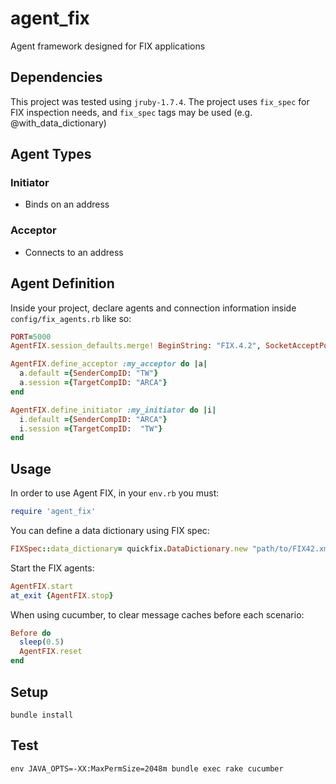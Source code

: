 agent_fix
========

Agent framework designed for FIX applications

Dependencies
------------

This project was tested using `jruby-1.7.4`.
The project uses `fix_spec` for FIX inspection needs, and `fix_spec` tags may be used (e.g. @with_data_dictionary)

Agent Types
-----------

### Initiator

* Binds on an address

### Acceptor

* Connects to an address

Agent Definition
----------------

Inside your project, declare agents and connection information inside ```config/fix_agents.rb``` like so:

```ruby
PORT=5000
AgentFIX.session_defaults.merge! BeginString: "FIX.4.2", SocketAcceptPort: PORT, SocketConnectPort: PORT, SocketConnectHost: "localhost"

AgentFIX.define_acceptor :my_acceptor do |a|
  a.default ={SenderCompID: "TW"}
  a.session ={TargetCompID: "ARCA"}
end

AgentFIX.define_initiator :my_initiator do |i|
  i.default ={SenderCompID: "ARCA"}
  i.session ={TargetCompID:  "TW"}
end
```

Usage
-----

In order to use Agent FIX, in your `env.rb` you must:

```ruby
require 'agent_fix'
```

You can define a data dictionary using FIX spec:

```ruby
FIXSpec::data_dictionary= quickfix.DataDictionary.new "path/to/FIX42.xml"
```

Start the FIX agents:

```ruby
AgentFIX.start
at_exit {AgentFIX.stop}
```

When using cucumber, to clear message caches before each scenario:

```ruby
Before do
  sleep(0.5)
  AgentFIX.reset
end
```

Setup
-----

    bundle install

Test
----

    env JAVA_OPTS=-XX:MaxPermSize=2048m bundle exec rake cucumber
